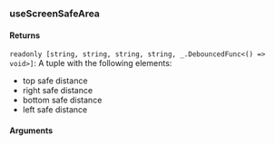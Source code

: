 ### useScreenSafeArea

#### Returns
`readonly [string, string, string, string, _.DebouncedFunc<() => void>]`: A tuple with the following elements:
- top safe distance
- right safe distance
- bottom safe distance
- left safe distance

#### Arguments
